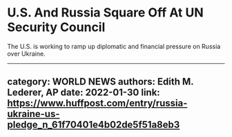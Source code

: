 # U.S. And Russia Square Off At UN Security Council

The U.S. is working to ramp up diplomatic and financial pressure on Russia over Ukraine.

---
category: WORLD NEWS
authors: Edith M. Lederer, AP
date: 2022-01-30
link: https://www.huffpost.com/entry/russia-ukraine-us-pledge_n_61f70401e4b02de5f51a8eb3
---
